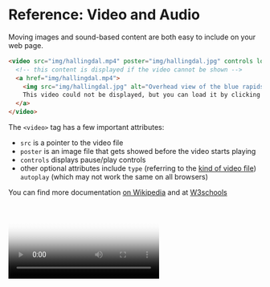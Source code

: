 # Reference: Video and Audio

Moving images and sound-based content are both easy to include on your web page.

```html
<video src="img/hallingdal.mp4" poster="img/hallingdal.jpg" controls loop>
  <!-- this content is displayed if the video cannot be shown -->
  <a href="img/hallingdal.mp4">
    <img src="img/hallingdal.jpg" alt="Overhead view of the blue rapids of the Hallingdal River in Norway">
    This video could not be displayed, but you can load it by clicking here.
  </a>
</video>
```

The `<video>` tag has a few important attributes:

* `src` is a pointer to the video file
* `poster` is an image file that gets showed before the video starts playing
* `controls` displays pause/play controls
* other optional attributes include `type` (referring to the [kind of video file](https://en.wikipedia.org/wiki/Media_type)) `autoplay` (which may not work the same on all browsers)

You can find more documentation [on Wikipedia](https://en.wikipedia.org/wiki/HTML5_video) and at [W3schools](https://www.w3schools.com/tags/tag_video.asp)

<video src="img/hallingdal.mp4" poster="img/hallingdal.jpg" type='video/mp4; codecs="avc1.4D401E, mp4a.40.2"' controls loop>
  <!-- this content is displayed if the video cannot be shown -->
  <a href="img/hallingdal.mp4">
    <img src="img/hallingdal.jpg" alt="Overhead view of the blue rapids of the Hallingdal River in Norway">
    This video could not be displayed, but you can load it by clicking here.
  </a>
</video>

